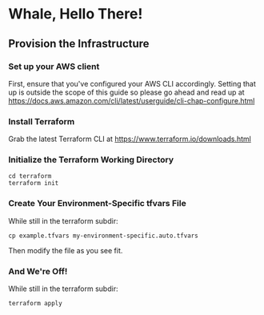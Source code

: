 # Whale, Hello There!

## Provision the Infrastructure

### Set up your AWS client

First, ensure that you've configured your AWS CLI accordingly. Setting
that up is outside the scope of this guide so please go ahead and read
up at https://docs.aws.amazon.com/cli/latest/userguide/cli-chap-configure.html


### Install Terraform

Grab the latest Terraform CLI at https://www.terraform.io/downloads.html


### Initialize the Terraform Working Directory

```
cd terraform
terraform init
```


### Create Your Environment-Specific tfvars File

While still in the terraform subdir:

```
cp example.tfvars my-environment-specific.auto.tfvars
```

Then modify the file as you see fit.


### And We're Off!

While still in the terraform subdir:

```
terraform apply
```
